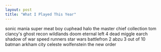 ```yaml
---
layout: post
title: "What I Played This Year"
---
```


sonic mania
super meat boy
cuphead
halo the master chief collection
tom clancy's ghost recon wildlands
doom eternal
left 4 dead
miggle earch shadow of war
speed runners
star wars battlefron 2
abzu
3 out of 10
batman arkham city
celeste
wolfenstein the new order
